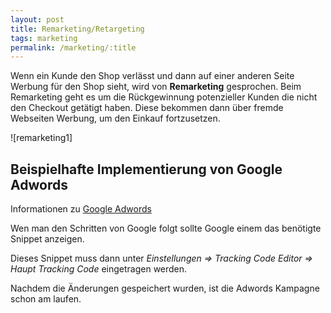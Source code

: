 ```yaml
---
layout: post
title: Remarketing/Retargeting
tags: marketing
permalink: /marketing/:title
---
```


Wenn ein Kunde den Shop verlässt und dann auf einer anderen Seite Werbung für den Shop sieht, wird von **Remarketing** gesprochen. Beim Remarketing geht es um die Rückgewinnung potenzieller Kunden die nicht den Checkout getätigt haben.
Diese bekommen dann über fremde Webseiten Werbung, um den Einkauf fortzusetzen.

 ![remarketing1]



## Beispielhafte Implementierung von Google Adwords

Informationen zu [Google Adwords][1]

Wen man den Schritten von Google folgt sollte Google einem das benötigte Snippet anzeigen.

Dieses Snippet muss dann unter *Einstellungen => Tracking Code Editor => Haupt Tracking Code* eingetragen werden.

Nachdem die Änderungen gespeichert wurden, ist die Adwords Kampagne schon am laufen.


[remarketing2]: /img/marketing/remarketing.png

[1]: https://support.google.com/adwords/answer/2476688 

